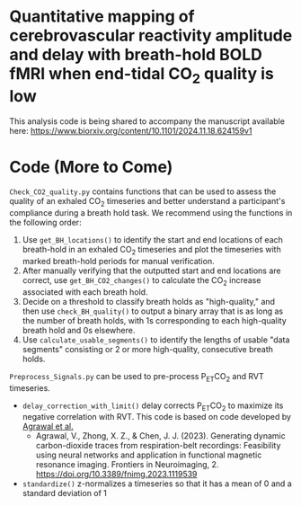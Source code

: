 # Quantitative mapping of cerebrovascular reactivity amplitude and delay with breath-hold BOLD fMRI when end-tidal CO<sub>2</sub> quality is low
This analysis code is being shared to accompany the manuscript available here: https://www.biorxiv.org/content/10.1101/2024.11.18.624159v1

# Code (More to Come)

`Check_CO2_quality.py` contains functions that can be used to assess the quality of an exhaled CO<sub>2</sub> timeseries and better understand a participant's compliance during a breath hold task. We recommend using the functions in the following order:

1. Use `get_BH_locations()` to identify the start and end locations of each breath-hold in an exhaled CO<sub>2</sub> timeseries and plot the timeseries with marked breath-hold periods for manual verification.
2. After manually verifying that the outputted start and end locations are correct, use `get_BH_CO2_changes()` to calculate the CO<sub>2</sub> increase associated with each breath hold. 
3. Decide on a threshold to classify breath holds as "high-quality," and then use `check_BH_quality()` to output a binary array that is as long as the number of breath holds, with 1s corresponding to each high-quality breath hold and 0s elsewhere.
4. Use `calculate_usable_segments()` to identify the lengths of usable "data segments" consisting or 2 or more high-quality, consecutive breath holds.

`Preprocess_Signals.py` can be used to pre-process P<sub>ET</sub>CO<sub>2</sub> and RVT timeseries. 
* `delay_correction_with_limit()` delay corrects P<sub>ET</sub>CO<sub>2</sub> to maximize its negative correlation with RVT. This code is based on code developed by [Agrawal et al.](https://github.com/vismayagrawal/RESPCO/blob/main/code/utils.py)
    * Agrawal, V., Zhong, X. Z., & Chen, J. J. (2023). Generating dynamic carbon-dioxide traces from respiration-belt recordings: Feasibility using neural networks and application in functional magnetic resonance imaging. Frontiers in Neuroimaging, 2. https://doi.org/10.3389/fnimg.2023.1119539
* `standardize()` z-normalizes a timeseries so that it has a mean of 0 and a standard deviation of 1

